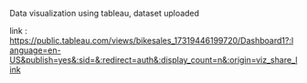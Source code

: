 Data visualization using tableau, dataset uploaded


link : https://public.tableau.com/views/bikesales_17319446199720/Dashboard1?:language=en-US&publish=yes&:sid=&:redirect=auth&:display_count=n&:origin=viz_share_link
